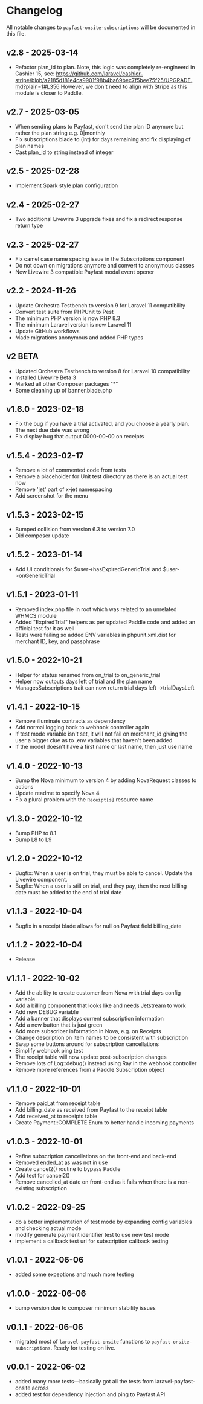 # Changelog

All notable changes to `payfast-onsite-subscriptions` will be documented in this file.

## v2.8 - 2025-03-14

- Refactor plan_id to plan. Note, this logic was completely re-engineerd in Cashier 15, see:
https://github.com/laravel/cashier-stripe/blob/a2185d181e4ca9901f98b4ba69bec7f5bee75f25/UPGRADE.md?plain=1#L356
However, we don't need to align with Stripe as this module is closer to Paddle.

## v2.7 - 2025-03-05

- When sending plans to Payfast, don't send the plan ID anymore but rather the plan string e.g. 0|monthly
- Fix subscriptions blade to (int) for days remaining and fix displaying of plan names
- Cast plan_id to string instead of integer

## v2.5 - 2025-02-28

- Implement Spark style plan configuration

## v2.4 - 2025-02-27

- Two additional Livewire 3 upgrade fixes and fix a redirect response return type

## v2.3 - 2025-02-27

- Fix camel case name spacing issue in the Subscriptions component
- Do not down on migrations anymore and convert to anonymous classes
- New Livewire 3 compatible Payfast modal event opener

## v2.2 - 2024-11-26

- Update Orchestra Testbench to version 9 for Laravel 11 compatibility
- Convert test suite from PHPUnit to Pest
- The minimum PHP version is now PHP 8.3
- The minimum Laravel version is now Laravel 11
- Update GitHub workflows
- Made migrations anonymous and added PHP types

## v2 BETA

- Updated Orchestra Testbench to version 8 for Laravel 10 compatibility
- Installed Livewire Beta 3
- Marked all other Composer packages "*"
- Some cleaning up of banner.blade.php

## v1.6.0 - 2023-02-18

- Fix the bug if you have a trial activated, and you choose a yearly plan. The next due date was wrong
- Fix display bug that output 0000-00-00 on receipts

## v1.5.4 - 2023-02-17

- Remove a lot of commented code from tests
- Remove a placeholder for Unit test directory as there is an actual test now
- Remove 'jet' part of x-jet namespacing
- Add screenshot for the menu

## v1.5.3 - 2023-02-15

- Bumped collision from version 6.3 to version 7.0
- Did composer update

## v1.5.2 - 2023-01-14

- Add UI conditionals for $user->hasExpiredGenericTrial and $user->onGenericTrial 

## v1.5.1 - 2023-01-11
- Removed index.php file in root which was related to an unrelated WHMCS module
- Added "ExpiredTrial" helpers as per updated Paddle code and added an official test for it as well
- Tests were failing so added ENV variables in phpunit.xml.dist for merchant ID, key, and passphrase

## v1.5.0 - 2022-10-21

- Helper for status renamed from on_trial to on_generic_trial
- Helper now outputs days left of trial and the plan name
- ManagesSubscriptions trait can now return trial days left ->trialDaysLeft

## v1.4.1 - 2022-10-15

- Remove illuminate contracts as dependency
- Add normal logging back to webhook controller again
- If test mode variable isn't set, it will not fail on merchant_id giving the user a bigger clue as to .env variables that haven't been added
- If the model doesn't have a first name or last name, then just use name

## v1.4.0 - 2022-10-13

- Bump the Nova minimum to version 4 by adding NovaRequest classes to actions
- Update readme to specify Nova 4
- Fix a plural problem with the `Receipt[s]` resource name

## v1.3.0 - 2022-10-12

- Bump PHP to 8.1
- Bump L8 to L9

## v1.2.0 - 2022-10-12

- Bugfix: When a user is on trial, they must be able to cancel. Update the Livewire component.
- Bugfix: When a user is still on trial, and they pay, then the next billing date must be added to the end of trial date

## v1.1.3 - 2022-10-04

- Bugfix in a receipt blade allows for null on Payfast field billing_date

## v1.1.2 - 2022-10-04

- Release

## v1.1.1 - 2022-10-02

- Add the ability to create customer from Nova with trial days config variable
- Add a billing component that looks like and needs Jetstream to work
- Add new DEBUG variable
- Add a banner that displays current subscription information
- Add a new button that is just green
- Add more subscriber information in Nova, e.g. on Receipts
- Change description on item names to be consistent with subscription
- Swap some buttons around for subscription cancellations
- Simplify webhook ping test
- The receipt table will now update post-subscription changes
- Remove lots of Log::debug() instead using Ray in the webhook controller
- Remove more references from a Paddle Subscription object


## v1.1.0 - 2022-10-01

- Remove paid_at from receipt table
- Add billing_date as received from Payfast to the receipt table
- Add received_at to receipts table
- Create Payment::COMPLETE Enum to better handle incoming payments

## v1.0.3 - 2022-10-01

- Refine subscription cancellations on the front-end and back-end
- Removed ended_at as was not in use
- Create cancel2() routine to bypass Paddle
- Add test for cancel2()
- Remove cancelled_at date on front-end as it fails when there is a non-existing subscription

## v1.0.2 - 2022-09-25

- do a better implementation of test mode by expanding config variables and checking actual mode
- modify generate payment identifier test to use new test mode
- implement a callback test url for subscription callback testing

## v1.0.1 - 2022-06-06

- added some exceptions and much more testing

## v1.0.0 - 2022-06-06

- bump version due to composer minimum stability issues

## v0.1.1 - 2022-06-06

- migrated most of `laravel-payfast-onsite` functions to `payfast-onsite-subscriptions`. Ready for testing on live.

## v0.0.1 - 2022-06-02

- added many more tests—basically got all the tests from laravel-payfast-onsite across
- added test for dependency injection and ping to Payfast API
